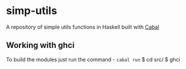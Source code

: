 # simp-utils
A repository of simple utils functions in Haskell built with [Cabal](https://www.haskell.org/cabal/users-guide/index.html)

## Working with ghci
To build the modules just run the command - `cabal run`
$ cd src/
$ ghci
